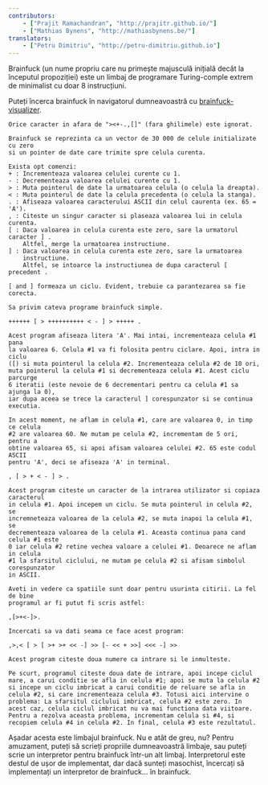```yaml
---
contributors:
    - ["Prajit Ramachandran", "http://prajitr.github.io/"]
    - ["Mathias Bynens", "http://mathiasbynens.be/"]
translators:
    - ["Petru Dimitriu", "http://petru-dimitriu.github.io"]
---
```


Brainfuck (un nume propriu care nu primește majusculă inițială decât la începutul
propoziției) este un limbaj de programare Turing-comple extrem de minimalist cu
doar 8 instrucțiuni.

Puteți încerca brainfuck în navigatorul dumneavoastră cu [brainfuck-visualizer](http://fatiherikli.github.io/brainfuck-visualizer/).

```
Orice caracter in afara de "><+-.,[]" (fara ghilimele) este ignorat.

Brainfuck se reprezinta ca un vector de 30 000 de celule initializate cu zero
si un pointer de date care trimite spre celula curenta.

Exista opt comenzi:
+ : Incrementeaza valoarea celulei curente cu 1.
- : Decrementeaza valoarea celulei curente cu 1.
> : Muta pointerul de date la urmatoarea celula (o celula la dreapta).
< : Muta pointerul de date la celula precedenta (o celula la stanga).
. : Afiseaza valoarea caracterului ASCII din celul caurenta (ex. 65 = 'A').
, : Citeste un singur caracter si plaseaza valoarea lui in celula curenta.
[ : Daca valoarea in celula curenta este zero, sare la urmatorul caracter ] .
    Altfel, merge la urmatoarea instructiune.
] : Daca valoarea in celula curenta este zero, sare la urmatoarea
	instructiune.
    Altfel, se intoarce la instructiunea de dupa caracterul [ precedent .

[ and ] formeaza un ciclu. Evident, trebuie ca parantezarea sa fie corecta.

Sa privim cateva programe brainfuck simple.

++++++ [ > ++++++++++ < - ] > +++++ .

Acest program afiseaza litera 'A'. Mai intai, incrementeaza celula #1 pana
la valoarea 6. Celula #1 va fi folosita pentru ciclare. Apoi, intra in ciclu
([) si muta pointerul la celula #2. Incrementeaza celula #2 de 10 ori,
muta pointerul la celula #1 si decrementeaza celula #1. Acest ciclu parcurge
6 iteratii (este nevoie de 6 decrementari pentru ca celula #1 sa ajunga la 0),
iar dupa aceea se trece la caracterul ] corespunzator si se continua executia.

In acest moment, ne aflam in celula #1, care are valoarea 0, in timp ce celula
#2 are valoarea 60. Ne mutam pe celula #2, incrementam de 5 ori, pentru a
obtine valoarea 65, si apoi afisam valoarea celulei #2. 65 este codul ASCII
pentru 'A', deci se afiseaza 'A' in terminal.

, [ > + < - ] > .

Acest program citeste un caracter de la intrarea utilizator si copiaza caracterul
in celula #1. Apoi incepem un ciclu. Se muta pointerul in celula #2, se
incremneteaza valoarea de la celula #2, se muta inapoi la celula #1, se
decrementeaza valoarea de la celula #1. Aceasta continua pana cand celula #1 este
0 iar celula #2 retine vechea valoare a celulei #1. Deoarece ne aflam in celula
#1 la sfarsitul ciclului, ne mutam pe celula #2 si afisam simbolul corespunzator
in ASCII.

Aveti in vedere ca spatiile sunt doar pentru usurinta citirii. La fel de bine
programul ar fi putut fi scris astfel:

,[>+<-]>.

Incercati sa va dati seama ce face acest program:

,>,< [ > [ >+ >+ << -] >> [- << + >>] <<< -] >>

Acest program citeste doua numere ca intrare si le inmulteste.

Pe scurt, programul citeste doua date de intrare, apoi incepe ciclul
mare, a carui conditie se afla in celula #1; apoi se muta la celula #2
si incepe un ciclu imbricat a carui conditie de reluare se afla in
celula #2, si care incrementeaza celula #3. Totusi aici intervine o
problema: La sfarsitul ciclului imbricat, celula #2 este zero. In
acest caz, celula ciclul imbricat nu va mai functiona data viitoare.
Pentru a rezolva aceasta problema, incrementam celula si #4, si
recopiem celula #4 in celula #2. In final, celula #3 este rezultatul.
```

Așadar acesta este limbajul brainfuck. Nu e atât de greu, nu? Pentru
amuzament, puteți să scrieți propriile dumneavoastră limbaje, sau puteți
scrie un interpretor pentru brainfuck într-un alt limbaj. Interpretorul
este destul de ușor de implementat, dar dacă sunteți masochist, încercați
să implementați un interpretor de brainfuck… în brainfuck.
